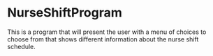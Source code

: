 # NurseShiftProgram
This is a program that will present the user with a menu of choices to choose from that shows different information about the nurse shift schedule.
